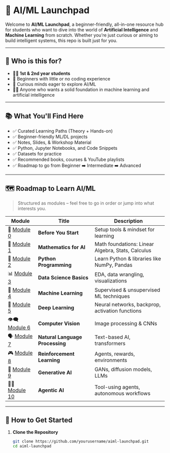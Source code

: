 # 🚀 AI/ML Launchpad

Welcome to **AI/ML Launchpad**, a beginner-friendly, all-in-one resource hub for students who want to dive into the world of **Artificial Intelligence** and **Machine Learning** from scratch. Whether you’re just curious or aiming to build intelligent systems, this repo is built just for you.

---

## 🎯 Who is this for?

- 👨‍🎓 **1st & 2nd year students**
- 🧠 Beginners with little or no coding experience
- 🤖 Curious minds eager to explore AI/ML
- 👩‍💻 Anyone who wants a solid foundation in machine learning and artificial intelligence

---

## 📚 What You'll Find Here

- ✅ Curated Learning Paths (Theory + Hands-on)
- ✅ Beginner-friendly ML/DL projects
- ✅ Notes, Slides, & Workshop Material
- ✅ Python, Jupyter Notebooks, and Code Snippets
- ✅ Datasets for practice
- ✅ Recommended books, courses & YouTube playlists
- ✅ Roadmap to go from Beginner ➡️ Intermediate ➡️ Advanced

---

## 🗺️ Roadmap to Learn AI/ML

> Structured as modules – feel free to go in order or jump into what interests you.

| Module | Title | Description |
|--------|-------|-------------|
| 🧰 [Module 0](./Module-0-Before-You-Start/README.md) | **Before You Start** | Setup tools & mindset for learning |
| 🧮 [Module 1](./Module-1-Mathematics-for-AI/README.md) | **Mathematics for AI** | Math foundations: Linear Algebra, Stats, Calculus |
| 🐍 [Module 2](./Module-2-Python-Programming/README.md) | **Python Programming** | Learn Python & libraries like NumPy, Pandas |
| 📊 [Module 3](./Module-3-Data-Science/README.md) | **Data Science Basics** | EDA, data wrangling, visualizations |
| 🤖 [Module 4](./Module-4-Machine-Learning/README.md) | **Machine Learning** | Supervised & unsupervised ML techniques |
| 🧠 [Module 5](./Module-5-Deep-Learning/README.md) | **Deep Learning** | Neural networks, backprop, activation functions |
| 👁️‍🗨️ [Module 6](./Module-6-Computer-Vision/README.md) | **Computer Vision** | Image processing & CNNs |
| 🗣️ [Module 7](./Module-7-NLP/README.md) | **Natural Language Processing** | Text-based AI, transformers |
| 🎮 [Module 8](./Module-8-Reinforcement-Learning/README.md) | **Reinforcement Learning** | Agents, rewards, environments |
| 🧪 [Module 9](./Module-9-Generative-AI/README.md) | **Generative AI** | GANs, diffusion models, LLMs |
| 🧠🤖 [Module 10](./Module-10-Agentic-AI/README.md) | **Agentic AI** | Tool-using agents, autonomous workflows |

---

## 🧰 How to Get Started

1. **Clone the Repository**
   ```bash
   git clone https://github.com/yourusername/aiml-launchpad.git
   cd aiml-launchpad
